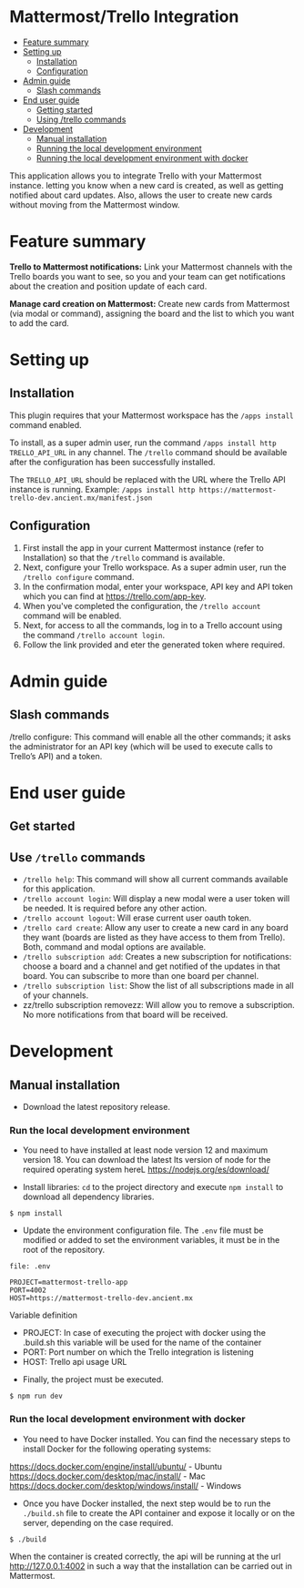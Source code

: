 # Mattermost/Trello Integration

* [Feature summary](#feature-summary)
* [Setting up](#setting-up)
  * [Installation](#installation)
  * [Configuration](#configuration)
* [Admin guide](#admin-guide)
  * [Slash commands](#slash-commands)
* [End user guide](#end-user-guide)
  * [Getting started](#getting-started)
  * [Using /trello commands](#using-trello-commands)
* [Development](#development)
  * [Manual installation](#manual-installation)
  * [Running the local development environment](#running-the-local-development-environment)
  * [Running the local development environment with docker](#running-the-local-development-environment-with-docker)

This application allows you to integrate Trello with your Mattermost instance. letting you know when a new card is created, as well as getting notified about card updates. Also, allows the user to create new cards without moving from the Mattermost window.

# Feature summary

**Trello to Mattermost notifications:** Link your Mattermost channels with the Trello boards you want to see, so you and your team can get notifications about the creation and position update of each card.

**Manage card creation on Mattermost:** Create new cards from Mattermost (via modal or command), assigning the board and the list to which you want to add the card.

# Setting up

## Installation

This plugin requires that your Mattermost workspace has the ``/apps install`` command enabled.

To install, as a super admin user, run the command ``/apps install http TRELLO_API_URL`` in any channel. The ``/trello`` command should be available after the configuration has been successfully installed.

The ``TRELLO_API_URL`` should be replaced with the URL where the Trello API instance is running. Example: ``/apps install http https://mattermost-trello-dev.ancient.mx/manifest.json``

## Configuration

1. First install the app in your current Mattermost instance (refer to Installation) so that the ``/trello`` command is available.
2. Next, configure your Trello workspace. As a super admin user, run the ``/trello configure`` command.
3. In the confirmation modal, enter your workspace, API key and API token which you can find at https://trello.com/app-key.
4. When you've completed the configuration, the ``/trello account`` command will be enabled. 
5. Next, for access to all the commands, log in to a Trello account using the command ``/trello account login``.
6. Follow the link provided and eter the generated token where required.

# Admin guide

## Slash commands

/trello configure: This command will enable all the other commands; it asks the administrator for an API key (which will be used to execute calls to Trello’s API) and a token.

# End user guide

## Get started

## Use ``/trello`` commands

- ``/trello help``: This command will show all current commands available for this application.
- ``/trello account login``: Will display a new modal were a user token will be needed. It is required before any other action.
- ``/trello account logout``: Will erase current user oauth token.
- ``/trello card create``: Allow any user to create a new card in any board they want (boards are listed as they have access to them from Trello). Both, command and modal options are available.
- ``/trello subscription add``: Creates a new subscription for notifications: choose a board and a channel and get notified of the updates in that board. You can subscribe to more than one board per channel.
- ``/trello subscription list``: Show the list of all subscriptions made in all of your channels.
- zz/trello subscription removezz: Will allow you to remove a subscription. No more notifications from that board will be received.

# Development

## Manual installation

*  Download the latest repository release.

### Run the local development environment

* You need to have installed at least node version 12 and maximum version 18. You can download the latest lts version of node for the required operating system hereL https://nodejs.org/es/download/

*  Install libraries: ``cd`` to the project directory and execute ``npm install`` to download all dependency libraries.

```
$ npm install
```

*  Update the environment configuration file. The ``.env`` file must be modified or added to set the environment variables, it must be in the root of the repository.

```
file: .env

PROJECT=mattermost-trello-app
PORT=4002
HOST=https://mattermost-trello-dev.ancient.mx
```

Variable definition

- PROJECT: In case of executing the project with docker using the .build.sh this variable will be used for the name of the container
- PORT: Port number on which the Trello integration is listening
- HOST: Trello api usage URL

* Finally, the project must be executed.

```
$ npm run dev
```

### Run the local development environment with docker

* You need to have Docker installed. You can find the necessary steps to install Docker for the following operating systems:

https://docs.docker.com/engine/install/ubuntu/ - Ubuntu
https://docs.docker.com/desktop/mac/install/ - Mac
https://docs.docker.com/desktop/windows/install/ - Windows

* Once you have Docker installed, the next step would be to run the ``./build.sh`` file to create the API container and expose it locally or on the server, depending on the case required.

```
$ ./build
```

When the container is created correctly, the api will be running at the url http://127.0.0.1:4002 in such a way that the installation can be carried out in Mattermost.
